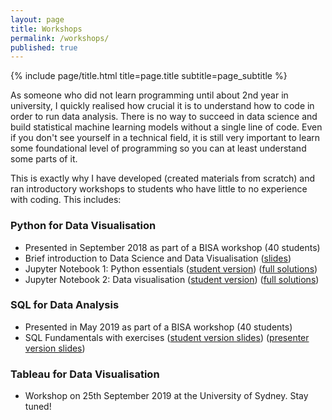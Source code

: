```yaml
---
layout: page
title: Workshops
permalink: /workshops/
published: true
---
```


<div class="page" markdown="1">

{% include page/title.html title=page.title subtitle=page_subtitle %}

As someone who did not learn programming until about 2nd year in university, I quickly realised how crucial it is to understand how to code in order to run data analysis. There is no way to succeed in data science and build statistical machine learning models without a single line of code. Even if you don't see yourself in a technical field, it is still very important to learn some foundational level of programming so you can at least understand some parts of it.

This is exactly why I have developed (created materials from scratch) and ran introductory workshops to students who have little to no experience with coding. This includes:

### Python for Data Visualisation

- Presented in September 2018 as part of a BISA workshop (40 students)
- Brief introduction to Data Science and Data Visualisation ([slides](https://github.com/jeffreycklo/python_workshop/blob/master/BISA_Workshop_Python_v2cS.pdf))
- Jupyter Notebook 1: Python essentials ([student version](https://nbviewer.jupyter.org/github/jeffreycklo/python_workshop/blob/master/activity_1.ipynb)) ([full solutions](https://nbviewer.jupyter.org/github/jeffreycklo/python_workshop/blob/master/activity_1_solution.ipynb))
- Jupyter Notebook 2: Data visualisation ([student version](https://nbviewer.jupyter.org/github/jeffreycklo/python_workshop/blob/master/activity_2.ipynb)) ([full solutions](https://nbviewer.jupyter.org/github/jeffreycklo/python_workshop/blob/master/activity_2_solution.ipynb))

### SQL for Data Analysis

- Presented in May 2019 as part of a BISA workshop (40 students)
- SQL Fundamentals with exercises ([student version slides](https://github.com/jeffreycklo/sql_workshop/blob/master/SQL_Workshop_Student_Version.pdf)) ([presenter version slides](https://github.com/jeffreycklo/sql_workshop/blob/master/SQL_Workshop_Full_Version.pdf))

### Tableau for Data Visualisation

- Workshop on 25th September 2019 at the University of Sydney. Stay tuned!

